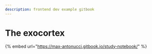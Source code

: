 ```yaml
---
description: frontend dev example gitbook
---
```


# The exocortex

{% embed url="https://max-antonucci.gitbook.io/study-notebook/" %}



